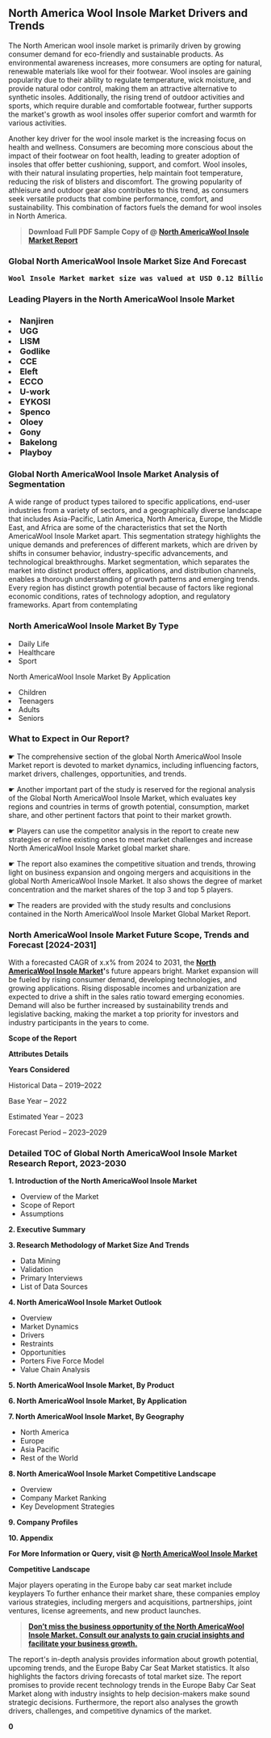 <p><h2>North America Wool Insole Market Drivers and Trends</h2><p>The North American wool insole market is primarily driven by growing consumer demand for eco-friendly and sustainable products. As environmental awareness increases, more consumers are opting for natural, renewable materials like wool for their footwear. Wool insoles are gaining popularity due to their ability to regulate temperature, wick moisture, and provide natural odor control, making them an attractive alternative to synthetic insoles. Additionally, the rising trend of outdoor activities and sports, which require durable and comfortable footwear, further supports the market's growth as wool insoles offer superior comfort and warmth for various activities.</p><p>Another key driver for the wool insole market is the increasing focus on health and wellness. Consumers are becoming more conscious about the impact of their footwear on foot health, leading to greater adoption of insoles that offer better cushioning, support, and comfort. Wool insoles, with their natural insulating properties, help maintain foot temperature, reducing the risk of blisters and discomfort. The growing popularity of athleisure and outdoor gear also contributes to this trend, as consumers seek versatile products that combine performance, comfort, and sustainability. This combination of factors fuels the demand for wool insoles in North America.</p></p><blockquote id="" class=""><strong>Download Full PDF Sample Copy of @&nbsp;<a href="https://www.verifiedmarketreports.com/download-sample/?rid=691080&utm_source=GitHub-Jan&utm_medium=280" target="_blank">North AmericaWool Insole Market Report</a>&nbsp;&nbsp;</strong></blockquote><h3 id="" class=""><strong>Global&nbsp;North AmericaWool Insole Market Size And Forecast</strong></h3><pre class="reader-text-block__code-block"><strong>Wool Insole Market market size was valued at USD 0.12 Billion in 2022 and is projected to reach USD 0.25 Billion by 2030, growing at a CAGR of 10.1% from 2024 to 2030.</strong></pre><h3 id="" class="">Leading Players in the&nbsp;North AmericaWool Insole Market</h3><h3 class=""></Li><Li>Nanjiren</Li><Li> UGG</Li><Li> LISM</Li><Li> Godlike</Li><Li> CCE</Li><Li> Eleft</Li><Li> ECCO</Li><Li> U-work</Li><Li> EYKOSI</Li><Li> Spenco</Li><Li> Oloey</Li><Li> Gony</Li><Li> Bakelong</Li><Li> Playboy</h3><h3 id="" class="">Global&nbsp;North AmericaWool Insole Market Analysis of Segmentation</h3><p id="" class="">A wide range of product types tailored to specific applications, end-user industries from a variety of sectors, and a geographically diverse landscape that includes Asia-Pacific, Latin America, North America, Europe, the Middle East, and Africa are some of the characteristics that set the North AmericaWool Insole Market apart. This segmentation strategy highlights the unique demands and preferences of different markets, which are driven by shifts in consumer behavior, industry-specific advancements, and technological breakthroughs. Market segmentation, which separates the market into distinct product offers, applications, and distribution channels, enables a thorough understanding of growth patterns and emerging trends. Every region has distinct growth potential because of factors like regional economic conditions, rates of technology adoption, and regulatory frameworks. Apart from contemplating</p><h3 id="" class="">North AmericaWool Insole Market&nbsp;By Type</h3><p></Li><Li>Daily Life</Li><Li> Healthcare</Li><Li> Sport</p><div class="" data-test-id=""><p>North AmericaWool Insole Market&nbsp;By Application</p></div><p class=""></Li><Li>Children</Li><Li> Teenagers</Li><Li> Adults</Li><Li> Seniors</p><div class="" data-test-id=""><h3><span class="">What to Expect in Our Report?</span></h3></div><div class="" data-test-id=""><p><span class="">☛ The comprehensive section of the global North AmericaWool Insole Market report is devoted to market dynamics, including influencing factors, market drivers, challenges, opportunities, and trends.</span></p></div><div class="" data-test-id=""><p><span class="">☛ Another important part of the study is reserved for the regional analysis of the Global North AmericaWool Insole Market, which evaluates key regions and countries in terms of growth potential, consumption, market share, and other pertinent factors that point to their market growth.</span></p></div><div class="" data-test-id=""><p><span class="">☛ Players can use the competitor analysis in the report to create new strategies or refine existing ones to meet market challenges and increase North AmericaWool Insole Market global market share.</span></p></div><div class="" data-test-id=""><p><span class="">☛ The report also examines the competitive situation and trends, throwing light on business expansion and ongoing mergers and acquisitions in the global North AmericaWool Insole Market. It also shows the degree of market concentration and the market shares of the top 3 and top 5 players.</span></p></div><div class="" data-test-id=""><p><span class="">☛ The readers are provided with the study results and conclusions contained in the North AmericaWool Insole Market Global Market Report.</span></p></div><div class="" data-test-id=""><h3><span class="">North AmericaWool Insole Market Future Scope, Trends and Forecast [2024-2031]</span></h3></div><div class="" data-test-id=""><p><span class="">With a forecasted CAGR of x.x% from 2024 to 2031, the <strong><a href="https://www.verifiedmarketreports.com/download-sample/?rid=691080&utm_source=GitHub-Jan&utm_medium=280" target="_blank">North AmericaWool Insole Market</a>'</strong>s future appears bright. Market expansion will be fueled by rising consumer demand, developing technologies, and growing applications. Rising disposable incomes and urbanization are expected to drive a shift in the sales ratio toward emerging economies. Demand will also be further increased by sustainability trends and legislative backing, making the market a top priority for investors and industry participants in the years to come.</span></p><p id="ember66" class="ember-view reader-text-block__paragraph"><strong>Scope of the Report</strong></p><p id="ember67" class="ember-view reader-text-block__paragraph"><strong>Attributes Details</strong></p><p id="ember68" class="ember-view reader-text-block__paragraph"><strong>Years Considered</strong></p><p id="ember69" class="ember-view reader-text-block__paragraph">Historical Data &ndash; 2019&ndash;2022</p><p id="ember70" class="ember-view reader-text-block__paragraph">Base Year &ndash; 2022</p><p id="ember71" class="ember-view reader-text-block__paragraph">Estimated Year &ndash; 2023</p><p id="ember72" class="ember-view reader-text-block__paragraph">Forecast Period &ndash; 2023&ndash;2029</p></div><h3 id="" class="">Detailed TOC of Global North AmericaWool Insole Market Research Report, 2023-2030</h3><p id="" class=""><strong>1. Introduction of the North AmericaWool Insole Market</strong></p><ul><li>Overview of the Market</li><li>Scope of Report</li><li>Assumptions</li></ul><p id="" class=""><strong>2. Executive Summary</strong></p><p id="" class=""><strong>3. Research Methodology of Market Size And Trends</strong></p><ul><li>Data Mining</li><li>Validation</li><li>Primary Interviews</li><li>List of Data Sources</li></ul><p id="" class=""><strong>4. North AmericaWool Insole Market Outlook</strong></p><ul><li>Overview</li><li>Market Dynamics</li><li>Drivers</li><li>Restraints</li><li>Opportunities</li><li>Porters Five Force Model</li><li>Value Chain Analysis</li></ul><p id="" class=""><strong>5. North AmericaWool Insole Market, By Product</strong></p><p id="" class=""><strong>6. North AmericaWool Insole Market, By Application</strong></p><p id="" class=""><strong>7. North AmericaWool Insole Market, By Geography</strong></p><ul><li>North America</li><li>Europe</li><li>Asia Pacific</li><li>Rest of the World</li></ul><p id="" class=""><strong>8. North AmericaWool Insole Market Competitive Landscape</strong></p><ul><li>Overview</li><li>Company Market Ranking</li><li>Key Development Strategies</li></ul><p id="" class=""><strong>9. Company Profiles</strong></p><p id="" class=""><strong>10. Appendix</strong></p><p><strong>For More Information or Query, visit&nbsp;@ <a href="https://www.verifiedmarketreports.com/product/wool-insole-market/" target="_blank">North AmericaWool Insole Market</a></strong></p><p id="ember61" class="ember-view reader-text-block__paragraph"><strong>Competitive Landscape</strong></p><p id="ember62" class="ember-view reader-text-block__paragraph">Major players operating in the Europe baby car seat market include keyplayers To further enhance their market share, these companies employ various strategies, including mergers and acquisitions, partnerships, joint ventures, license agreements, and new product launches.</p><blockquote id="ember63" class="ember-view reader-text-block__blockquote"><strong><a href="https://www.verifiedmarketreports.com/download-sample/?rid=691080&utm_source=GitHub-Jan&utm_medium=280" target="_blank">Don&rsquo;t miss the business opportunity of the North AmericaWool Insole Market. Consult our analysts to gain crucial insights and facilitate your business growth.</a></strong></blockquote><p id="ember64" class="ember-view reader-text-block__paragraph">The report's in-depth analysis provides information about growth potential, upcoming trends, and the Europe Baby Car Seat Market statistics. It also highlights the factors driving forecasts of total market size. The report promises to provide recent technology trends in the Europe Baby Car Seat Market along with industry insights to help decision-makers make sound strategic decisions. Furthermore, the report also analyses the growth drivers, challenges, and competitive dynamics of the market.</p><p class="ember-view reader-text-block__paragraph"><strong>0</strong></p>
